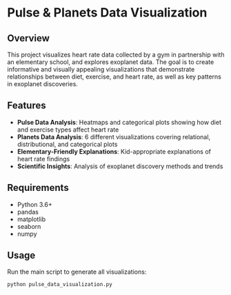 # Pulse & Planets Data Visualization

## Overview
This project visualizes heart rate data collected by a gym in partnership with an elementary school, and explores exoplanet data. The goal is to create informative and visually appealing visualizations that demonstrate relationships between diet, exercise, and heart rate, as well as key patterns in exoplanet discoveries.

## Features
- **Pulse Data Analysis**: Heatmaps and categorical plots showing how diet and exercise types affect heart rate
- **Planets Data Analysis**: 6 different visualizations covering relational, distributional, and categorical plots
- **Elementary-Friendly Explanations**: Kid-appropriate explanations of heart rate findings
- **Scientific Insights**: Analysis of exoplanet discovery methods and trends

## Requirements
- Python 3.6+
- pandas
- matplotlib
- seaborn
- numpy

## Usage
Run the main script to generate all visualizations:
```python
python pulse_data_visualization.py
